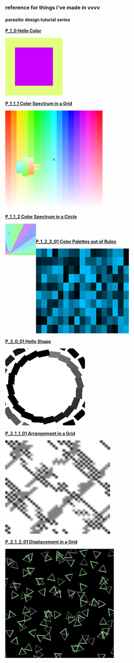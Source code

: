 ### reference for things i've made in vvvv

#### parasitic design tutorial series

**[P_1_0 Hello Color](https://github.com/pussinboot/learning-vvvvv/tree/master/parasitic_redesign/P_1_0%20Hello%20Color)**

![P_1_0_01](https://raw.githubusercontent.com/pussinboot/learning-vvvvv/master/previews/parasitic_redesign/P_1_0_01.png)

**[P_1_1_1 Color Spectrum in a Grid](https://github.com/pussinboot/learning-vvvvv/tree/master/parasitic_redesign/P_1_1_1%20Color%20Spectrum%20in%20a%20Grid)**

![P_1_1_1](https://raw.githubusercontent.com/pussinboot/learning-vvvvv/master/previews/parasitic_redesign/P_1_1_1_01.png)

**[P_1_1_2 Color Spectrum in a Circle](https://github.com/pussinboot/learning-vvvvv/tree/master/parasitic_redesign/P_1_1_2%20Color%20Spectrum%20in%20a%20Circle)**

<img src="./previews/parasitic_redesign/P_1_1_2_01.png" height="100px" align="left">
<br><br>

**[P_1_2_3_01 Color Palettes out of Rules](https://github.com/pussinboot/learning-vvvvv/tree/master/parasitic_redesign/P_1_2_3_01%20Color%20Palettes%20out%20of%20Rules)**

![P_1_2_3_01](https://raw.githubusercontent.com/pussinboot/learning-vvvvv/master/previews/parasitic_redesign/P_1_2_3_01.png)

**[P_2_0_01 Hello Shape](https://github.com/pussinboot/learning-vvvvv/tree/master/parasitic_redesign/P_2_0_01%20Hello%20Shape)**

![P_2_0_01](https://raw.githubusercontent.com/pussinboot/learning-vvvvv/master/previews/parasitic_redesign/P_2_0_01.png)

**[P_2_1_1_01 Arrangement in a Grid](https://github.com/pussinboot/learning-vvvvv/tree/master/parasitic_redesign/P_2_1_1_01%20Arrangement%20in%20a%20Grid)**

![P_2_1_1_01](https://raw.githubusercontent.com/pussinboot/learning-vvvvv/master/previews/parasitic_redesign/P_2_1_1_01.png)

**[P_2_1_2_01 Displacement in a Grid](https://github.com/pussinboot/learning-vvvvv/tree/master/parasitic_redesign/P_2_1_2_01%20Displacement%20in%20a%20Grid)**

![P_2_1_2_01](https://raw.githubusercontent.com/pussinboot/learning-vvvvv/master/previews/parasitic_redesign/P_2_1_2_01.png)

